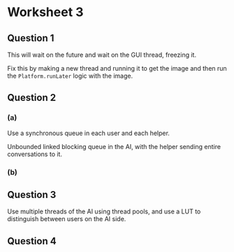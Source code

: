 # Worksheet 3

## Question 1

This will wait on the future and wait on the GUI thread, freezing it.

Fix this by making a new thread and running it to get the image and then
run the `Platform.runLater` logic with the image.

## Question 2

### (a)

Use a synchronous queue in each user and each helper.

Unbounded linked blocking queue in the AI, with the helper sending entire
conversations to it.

### (b)

## Question 3

Use multiple threads of the AI using thread pools, and use a LUT to
distinguish between users on the AI side.

## Question 4
